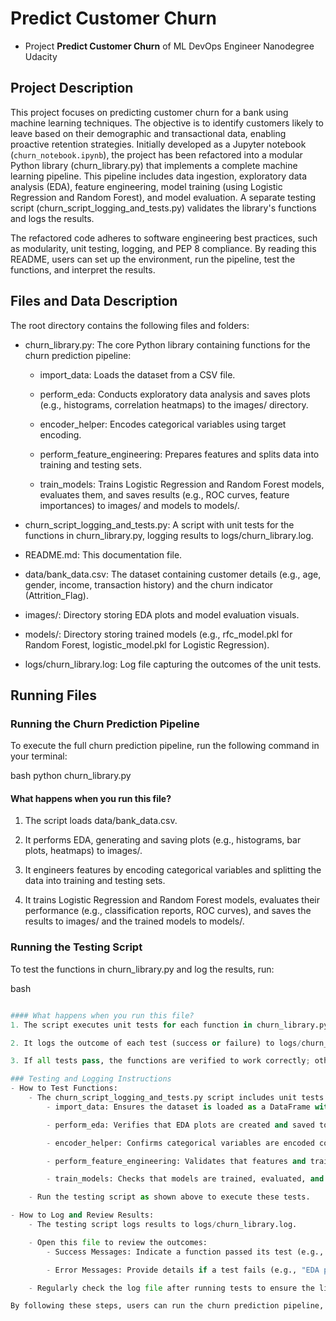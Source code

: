 # Predict Customer Churn


- Project **Predict Customer Churn** of ML DevOps Engineer Nanodegree Udacity

## Project Description
This project focuses on predicting customer churn for a bank using machine learning techniques. The objective is to identify customers likely to leave based on their demographic and transactional data, enabling proactive retention strategies. Initially developed as a Jupyter notebook (`churn_notebook.ipynb`), the project has been refactored into a modular Python library (churn_library.py) that implements a complete machine learning pipeline. This pipeline includes data ingestion, exploratory data analysis (EDA), feature engineering, model training (using Logistic Regression and Random Forest), and model evaluation. A separate testing script (churn_script_logging_and_tests.py) validates the library's functions and logs the results.

The refactored code adheres to software engineering best practices, such as modularity, unit testing, logging, and PEP 8 compliance. By reading this README, users can set up the environment, run the pipeline, test the functions, and interpret the results.

## Files and Data Description

The root directory contains the following files and folders:

- churn_library.py: The core Python library containing functions for the churn prediction pipeline:
    - import_data: Loads the dataset from a CSV file.

    - perform_eda: Conducts exploratory data analysis and saves plots (e.g., histograms, correlation heatmaps) to the images/ directory.

    - encoder_helper: Encodes categorical variables using target encoding.

    - perform_feature_engineering: Prepares features and splits data into training and testing sets.

    - train_models: Trains Logistic Regression and Random Forest models, evaluates them, and saves results (e.g., ROC curves, feature importances) to images/ and models to models/.

- churn_script_logging_and_tests.py: A script with unit tests for the functions in churn_library.py, logging results to logs/churn_library.log.

- README.md: This documentation file.

- data/bank_data.csv: The dataset containing customer details (e.g., age, gender, income, transaction history) and the churn indicator (Attrition_Flag).

- images/: Directory storing EDA plots and model evaluation visuals.

- models/: Directory storing trained models (e.g., rfc_model.pkl for Random Forest, logistic_model.pkl for Logistic Regression).

- logs/churn_library.log: Log file capturing the outcomes of the unit tests.

## Running Files

### Running the Churn Prediction Pipeline
To execute the full churn prediction pipeline, run the following command in your terminal:

bash
python churn_library.py

#### What happens when you run this file?
1. The script loads data/bank_data.csv.

2. It performs EDA, generating and saving plots (e.g., histograms, bar plots, heatmaps) to images/.

3. It engineers features by encoding categorical variables and splitting the data into training and testing sets.

4. It trains Logistic Regression and Random Forest models, evaluates their performance (e.g., classification reports, ROC curves), and saves the results to images/ and the trained models to models/.

### Running the Testing Script
To test the functions in churn_library.py and log the results, run:

bash
~~~python churn_script_logging_and_tests.py~~~

#### What happens when you run this file?
1. The script executes unit tests for each function in churn_library.py.

2. It logs the outcome of each test (success or failure) to logs/churn_library.log.

3. If all tests pass, the functions are verified to work correctly; otherwise, error details are logged for debugging.

### Testing and Logging Instructions
- How to Test Functions:
    - The churn_script_logging_and_tests.py script includes unit tests for each function in churn_library.py. These tests check:
        - import_data: Ensures the dataset is loaded as a DataFrame with the expected shape.

        - perform_eda: Verifies that EDA plots are created and saved to images/.

        - encoder_helper: Confirms categorical variables are encoded correctly.

        - perform_feature_engineering: Validates that features and train/test splits are generated properly.

        - train_models: Checks that models are trained, evaluated, and saved to models/ and images/.

    - Run the testing script as shown above to execute these tests.

- How to Log and Review Results:
    - The testing script logs results to logs/churn_library.log.

    - Open this file to review the outcomes:
        - Success Messages: Indicate a function passed its test (e.g., "Data imported successfully").

        - Error Messages: Provide details if a test fails (e.g., "EDA plot not found in images/"), aiding in troubleshooting.

    - Regularly check the log file after running tests to ensure the library functions as expected.

By following these steps, users can run the churn prediction pipeline, validate the code through testing, and use the logs to confirm the results.



